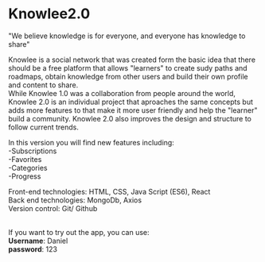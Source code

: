 # Knowlee2.0

"We believe knowledge is for everyone, and everyone has knowledge to share"

Knowlee is a social network that was created form the basic idea that there should be a free platform that allows "learners" to create sudy paths and roadmaps, 
obtain knowledge from other users and build their own profile and content to share. 
<br/>
While Knowlee 1.0 was a collaboration from people around the world, Knowlee 2.0 is an individual project that aproaches the same concepts but adds more features to
that make it more user friendly and help the "learner" build a community. Knowlee 2.0 also improves the design and structure to follow current trends. 

In this version you will find new features including:
<br/>
-Subscriptions
<br/>
-Favorites
<br/>
-Categories
<br/>
-Progress
<br/>

Front-end technologies: HTML, CSS, Java Script (ES6), React
<br/>
Back end technologies: MongoDb, Axios
<br/>
Version control: Git/ Github

<br/>
If you want to try out the app, you can use:
<br/>
<b>Username</b>: Daniel
<br/>
<b>password</b>: 123
